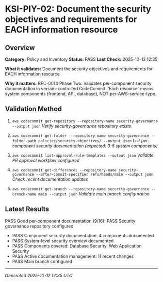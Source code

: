 # KSI-PIY-02: Document the security objectives and requirements for EACH information resource

## Overview

**Category:** Policy and Inventory
**Status:** PASS
**Last Check:** 2025-10-12 12:35

**What it validates:** Document the security objectives and requirements for EACH information resource

**Why it matters:** RFC-0014 Phase Two: Validates per-component security documentation in version-controlled CodeCommit. 'Each resource' means system components (frontend, API, database), NOT per-AWS-service-type.

## Validation Method

1. `aws codecommit get-repository --repository-name security-governance --output json`
   *Verify security-governance repository exists*

2. `aws codecommit get-folder --repository-name security-governance --folder-path policies/security-objectives/ --output json`
   *List per-component security documentation (expected: 3-5 system components)*

3. `aws codecommit list-approval-rule-templates --output json`
   *Validate PR approval workflow configured*

4. `aws codecommit get-differences --repository-name security-governance --after-commit-specifier refs/heads/main --output json`
   *Check recent documentation updates*

5. `aws codecommit get-branch --repository-name security-governance --branch-name main --output json`
   *Validate main branch configuration*

## Latest Results

PASS Good per-component documentation (9/16): PASS Security governance repository configured
- PASS Component security documentation: 4 components documented
- PASS System-level security overview documented
- PASS Components covered: Database Security, Web Application Security
- PASS Active documentation management: 11 recent changes
- PASS Main branch configured

---
*Generated 2025-10-12 12:35 UTC*